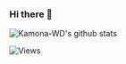 ### Hi there 👋

![Kamona-WD's github stats](https://github-readme-stats.vercel.app/api?username=godgodwinter&show_icons=true&theme=default&include_all_commits=true)

![Views](https://komarev.com/ghpvc/?username=godgodwinter)


<!--
**godgodwinter/godgodwinter** is a ✨ _special_ ✨ repository because its `README.md` (this file) appears on your GitHub profile.

Here are some ideas to get you started:

- 🔭 I’m currently working on ...
- 🌱 I’m currently learning ...
- 👯 I’m looking to collaborate on ...
- 🤔 I’m looking for help with ...
- 💬 Ask me about ...
- 📫 How to reach me: ...
- 😄 Pronouns: ...
- ⚡ Fun fact: ...
-->
